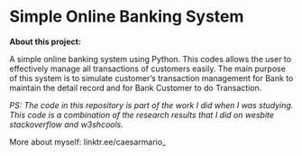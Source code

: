 # Simple Online Banking System #

**About this project:**


A simple online banking system using Python. This codes allows the user to effectively manage all transactions of customers easily. The main purpose of this system is to simulate customer’s transaction management for Bank to maintain the detail record and for Bank Customer to do Transaction.



_PS: The code in this repository is part of the work I did when I was studying. This code is a combination of the research results that I did on wesbite stackoverflow and w3shcools._



More about myself: linktr.ee/caesarmario_
